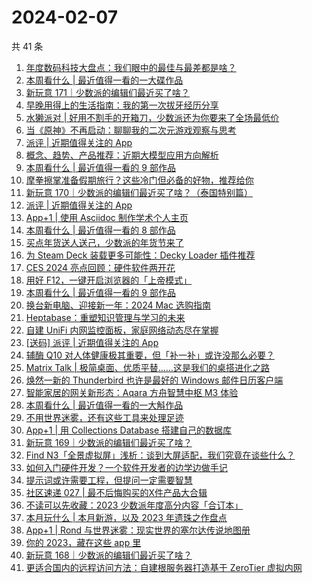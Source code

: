 # 2024-02-07

共 41 条

<!-- BEGIN SSPAI -->
<!-- 最后更新时间 2024-02-07 07:04:43 +0800 -->
1. [年度数码科技大盘点：我们眼中的最佳与最差都是啥？](https://sspai.com/post/86281)
1. [本周看什么 | 最近值得一看的一大碟作品](https://sspai.com/post/86266)
1. [新玩意 171｜少数派的编辑们最近买了啥？](https://sspai.com/post/86233)
1. [早晚用得上的生活指南：我的第一次拔牙经历分享](https://sspai.com/post/86201)
1. [水獭派对 | 好用不割手的开箱刀，少数派还为你要来了全场最低价](https://sspai.com/post/86215)
1. [当《原神》不再启动：聊聊我的二次元游戏观察与思考](https://sspai.com/post/85830)
1. [派评 | 近期值得关注的 App](https://sspai.com/post/86166)
1. [概念、趋势、产品推荐：近期大模型应用方向解析](https://sspai.com/post/86005)
1. [本周看什么 | 最近值得一看的 9 部作品](https://sspai.com/post/86118)
1. [摩拳擦掌准备假期旅行？这些冷门但必备的好物，推荐给你](https://sspai.com/post/86007)
1. [新玩意 170｜少数派的编辑们最近买了啥？（泰国特别篇）](https://sspai.com/post/86083)
1. [派评 | 近期值得关注的 App](https://sspai.com/post/85988)
1. [App+1 | 使用 Asciidoc 制作学术个人主页](https://sspai.com/post/85757)
1. [本周看什么 | 最近值得一看的 8 部作品](https://sspai.com/post/85939)
1. [买点年货送人送己，少数派的年货节来了](https://sspai.com/post/85933)
1. [为 Steam Deck 装载更多可能性：Decky Loader 插件推荐](https://sspai.com/post/85809)
1. [CES 2024 亮点回顾：硬件软件两开花](https://sspai.com/post/85807)
1. [用好 F12，一键开启浏览器的「上帝模式」](https://sspai.com/post/85686)
1. [本周看什么 | 最近值得一看的 9 部作品](https://sspai.com/post/85779)
1. [换台新电脑、迎接新一年：2024 Mac 选购指南](https://sspai.com/post/85735)
1. [Heptabase：重塑知识管理与学习的未来](https://sspai.com/post/85171)
1. [自建 UniFi 内网监控面板，家庭网络动态尽在掌握](https://sspai.com/post/85481)
1. [[送码] 派评 | 近期值得关注的 App](https://sspai.com/post/85663)
1. [辅酶 Q10 对人体健康极其重要，但「补一补」或许没那么必要？](https://sspai.com/post/85322)
1. [Matrix Talk | 极简桌面、优质平替……这是我们的桌搭进化之路](https://sspai.com/post/85556)
1. [焕然一新的 Thunderbird 也许是最好的 Windows 邮件日历客户端](https://sspai.com/post/85622)
1. [智能家居的网关新形态：Aqara 方舟智慧中枢 M3 体验](https://sspai.com/post/85621)
1. [本周看什么 | 最近值得一看的一大斛作品](https://sspai.com/post/85594)
1. [不用世界迷雾，还有这些工具来处理足迹](https://sspai.com/post/85505)
1. [App+1 | 用 Collections Database 搭建自己的数据库](https://sspai.com/post/85464)
1. [新玩意 169｜少数派的编辑们最近买了啥？](https://sspai.com/post/85572)
1. [Find N3「全景虚拟屏」浅析：谈到大屏适配，我们究竟在谈些什么？](https://sspai.com/post/84641)
1. [如何入门硬件开发？一个软件开发者的边学边做手记](https://sspai.com/post/85507)
1. [提示词或许需要工程，但提问一定需要智慧](https://sspai.com/post/85484)
1. [社区速递 027 | 最不后悔购买的X件产品大合辑](https://sspai.com/post/85528)
1. [不读可以先收藏：2023 少数派年度高分内容「合订本」](https://sspai.com/post/85521)
1. [本月玩什么 | 本月新游，以及 2023 年遗珠之作盘点](https://sspai.com/post/85480)
1. [App+1 | Rond 与世界迷雾：现实世界的塞尔达传说地图册](https://sspai.com/post/85355)
1. [你的 2023，藏在这些 app 里](https://sspai.com/post/85390)
1. [新玩意 168｜少数派的编辑们最近买了啥？](https://sspai.com/post/85424)
1. [更适合国内的远程访问方法：自建根服务器打造基于 ZeroTier 虚拟内网](https://sspai.com/post/85130)
<!-- END SSPAI -->